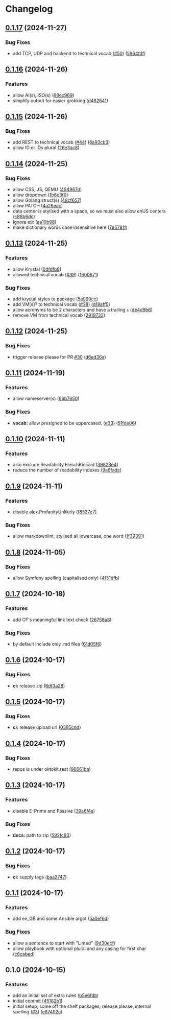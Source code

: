 # Changelog

## [0.1.17](https://github.com/krystal/vale-package/compare/v0.1.16...v0.1.17) (2024-11-27)


### Bug Fixes

* add TCP, UDP and backend to technical vocab ([#50](https://github.com/krystal/vale-package/issues/50)) ([5964fdf](https://github.com/krystal/vale-package/commit/5964fdf620b281249bd540f7d53598c080fed43c))

## [0.1.16](https://github.com/krystal/vale-package/compare/v0.1.15...v0.1.16) (2024-11-26)


### Features

* allow AI(s), ISO(s) ([68ec969](https://github.com/krystal/vale-package/commit/68ec9690ec2f82649ca924ec04e319c9219a6246))
* simplify output for easier grokking ([d482641](https://github.com/krystal/vale-package/commit/d482641805c2fdd4efe839b98e5507ed59d7ee7a))

## [0.1.15](https://github.com/krystal/vale-package/compare/v0.1.14...v0.1.15) (2024-11-26)


### Bug Fixes

* add REST to technical vocab ([#44](https://github.com/krystal/vale-package/issues/44)) ([6a93cb3](https://github.com/krystal/vale-package/commit/6a93cb3d1a8c8da2491f5834c312e95f8d4b91d6))
* allow ID or IDs plural ([26e3ac8](https://github.com/krystal/vale-package/commit/26e3ac84a42e523eef4c0234d40651c7991de409))

## [0.1.14](https://github.com/krystal/vale-package/compare/v0.1.13...v0.1.14) (2024-11-25)


### Bug Fixes

* allow CSS, JS, QEMU ([494967d](https://github.com/krystal/vale-package/commit/494967dc2920d376b564ef424b8a9e2d883b3b72))
* allow dropdown ([1b6c3f0](https://github.com/krystal/vale-package/commit/1b6c3f0df44ad8dcd1eff11c26c2939696492bdc))
* allow Golang struct(s) ([48cf657](https://github.com/krystal/vale-package/commit/48cf6573c81c7333d7007c53dd79e95d487c5f55))
* allow PATCH ([4a26eac](https://github.com/krystal/vale-package/commit/4a26eac021196cbd4ead8b4e1a6c3bc4522845a2))
* data center is stylised with a space, so we must also allow enUS centers ([c88b6dc](https://github.com/krystal/vale-package/commit/c88b6dc6a81215fefd54493a273db24f69aafd58))
* ignore etc ([aa10b98](https://github.com/krystal/vale-package/commit/aa10b98a3542fca5e5b673775b2ca835d2eccf1a))
* make dictionary words case insensitive here ([795781f](https://github.com/krystal/vale-package/commit/795781ff7bd8a332380ad291be7681dbea9bb924))

## [0.1.13](https://github.com/krystal/vale-package/compare/v0.1.12...v0.1.13) (2024-11-25)


### Features

* allow Krystal ([0dfdfb8](https://github.com/krystal/vale-package/commit/0dfdfb8223716a3f568d847e34d34f59f37de5cb))
* allowed technical vocab ([#39](https://github.com/krystal/vale-package/issues/39)) ([1600671](https://github.com/krystal/vale-package/commit/1600671717c3ba9a27eeffb98a9b1ee0b5c2332f))


### Bug Fixes

* add krystal styles to package ([5a990cc](https://github.com/krystal/vale-package/commit/5a990cc24885b4ae76c0c29ec746a66c4d193ae1))
* add VM[s]? to technical vocab ([#38](https://github.com/krystal/vale-package/issues/38)) ([d18aff5](https://github.com/krystal/vale-package/commit/d18aff59b2fce883ce9f402d346a4feec9419be1))
* allow acronyms to be 2 characters and have a trailing `s` ([de4d9b6](https://github.com/krystal/vale-package/commit/de4d9b65d93bc7238cf9b32d7b7864ef8a942370))
* remove VM from technical vocab ([2919732](https://github.com/krystal/vale-package/commit/2919732022b9808e469d1ab294a60a089d75daa7))

## [0.1.12](https://github.com/krystal/vale-package/compare/v0.1.11...v0.1.12) (2024-11-25)


### Bug Fixes

* trigger release please for PR [#30](https://github.com/krystal/vale-package/issues/30) ([d6ed36a](https://github.com/krystal/vale-package/commit/d6ed36afcb475d86cb2ac2c19ab7a74497529bc4))

## [0.1.11](https://github.com/krystal/vale-package/compare/v0.1.10...v0.1.11) (2024-11-19)


### Features

* allow nameserver(s) ([66b7650](https://github.com/krystal/vale-package/commit/66b7650382e69b17237c9ababb3ba4a0afd59257))


### Bug Fixes

* **vocab:** allow presigned to be uppercased. ([#33](https://github.com/krystal/vale-package/issues/33)) ([51fde06](https://github.com/krystal/vale-package/commit/51fde06d077fd43708d008070b71f8ed8c89729b))

## [0.1.10](https://github.com/krystal/vale-package/compare/v0.1.9...v0.1.10) (2024-11-11)


### Features

* also exclude Readability.FleschKincaid ([39828e4](https://github.com/krystal/vale-package/commit/39828e4ee60b6457e3c29907cfd0a4b0bdacb6fb))
* reduce the number of readability indexes ([9a6fada](https://github.com/krystal/vale-package/commit/9a6fadaed3f6b7b36dfce313b3271fae794f3890))

## [0.1.9](https://github.com/krystal/vale-package/compare/v0.1.8...v0.1.9) (2024-11-11)


### Features

* disable alex.ProfanityUnlikely ([f8537e7](https://github.com/krystal/vale-package/commit/f8537e70316ad110efde8700e77e9ffa6e48c916))


### Bug Fixes

* allow markdownlint, stylised all lowercase, one word ([1f39391](https://github.com/krystal/vale-package/commit/1f393919ed1a2b69a90f82470af544e224c8f767))

## [0.1.8](https://github.com/krystal/vale-package/compare/v0.1.7...v0.1.8) (2024-11-05)


### Bug Fixes

* allow Symfony spelling (capitalised only) ([4f31dfb](https://github.com/krystal/vale-package/commit/4f31dfb9aea2c497a9ea722d5bce0fea8c5b75e2))

## [0.1.7](https://github.com/krystal/vale-package/compare/v0.1.6...v0.1.7) (2024-10-18)


### Features

* add CF's meaningful link text check ([26758a8](https://github.com/krystal/vale-package/commit/26758a805e0e5e61863c04735c3902eed8881295))


### Bug Fixes

* by default include only .md files ([61d05f6](https://github.com/krystal/vale-package/commit/61d05f68727be8ea3a95972d065e46db19dd4e7f))

## [0.1.6](https://github.com/krystal/vale-package/compare/v0.1.5...v0.1.6) (2024-10-17)


### Bug Fixes

* **ci:** release zip ([6df3a28](https://github.com/krystal/vale-package/commit/6df3a281712c4b498c8cb0f6070efa41e92f46d6))

## [0.1.5](https://github.com/krystal/vale-package/compare/v0.1.4...v0.1.5) (2024-10-17)


### Bug Fixes

* **ci:** release upload url ([0385cdd](https://github.com/krystal/vale-package/commit/0385cddac6967834c017756b9e106edca2b8c31e))

## [0.1.4](https://github.com/krystal/vale-package/compare/v0.1.3...v0.1.4) (2024-10-17)


### Bug Fixes

* repos is under oktokit.rest ([96661ba](https://github.com/krystal/vale-package/commit/96661ba57e77942d801ddea96df289fc89cdb12a))

## [0.1.3](https://github.com/krystal/vale-package/compare/v0.1.2...v0.1.3) (2024-10-17)


### Features

* disable E-Prime and Passive ([39a6f4a](https://github.com/krystal/vale-package/commit/39a6f4ad3d27f7d4ec0ef1a5b9bbb30f2e922d37))


### Bug Fixes

* **docs:** path to zip ([592fc83](https://github.com/krystal/vale-package/commit/592fc83465b7bd66c5a03e0426c11b275691c41b))

## [0.1.2](https://github.com/krystal/vale-package/compare/v0.1.1...v0.1.2) (2024-10-17)


### Bug Fixes

* **ci:** supply tags ([baa2747](https://github.com/krystal/vale-package/commit/baa2747a431c6f05deb0a27f2ccd01099ede0f88))

## [0.1.1](https://github.com/krystal/vale-package/compare/v0.1.0...v0.1.1) (2024-10-17)


### Features

* add en_GB and some Ansible argot ([5a0ef6d](https://github.com/krystal/vale-package/commit/5a0ef6d4ba5677615b42cddde0341bad72aa34f0))


### Bug Fixes

* allow a sentence to start with "Linted" ([9d30ecf](https://github.com/krystal/vale-package/commit/9d30ecf352a29d75fe5384de07ee281168bac4fd))
* allow playbook with optional plural and any casing for first char ([c6cabed](https://github.com/krystal/vale-package/commit/c6cabedf9dd1ea6b7757601ac80d4865de820dd6))

## 0.1.0 (2024-10-15)


### Features

* add an initial set of extra rules ([b5e6fdb](https://github.com/krystal/vale-package/commit/b5e6fdb9cba9d661ba373f82ede8ad4f2ce03b87))
* initial commit ([45182b1](https://github.com/krystal/vale-package/commit/45182b1a912b737c31a1bdfb38f471361efb3870))
* initial setup, some off the shelf packages, release please, internal spelling ([#3](https://github.com/krystal/vale-package/issues/3)) ([e87492c](https://github.com/krystal/vale-package/commit/e87492c5e4b863f6c893c4121488ac93b7e47e55))
